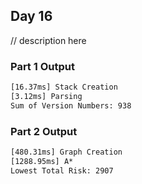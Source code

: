 ## Day 16

// description here

### Part 1 Output

```txt
[16.37ms] Stack Creation
[3.12ms] Parsing
Sum of Version Numbers: 938
```

### Part 2 Output

```txt
[480.31ms] Graph Creation
[1288.95ms] A*
Lowest Total Risk: 2907
```
